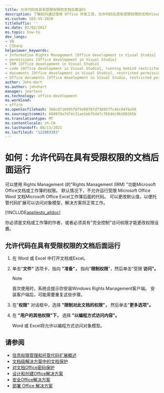 ```yaml
---
title: 允许代码在具有受限权限的文档后面运行
description: 了解如何通过使用 Office 开发工具，允许代码在具有受限权限的文档Visual Studio。
ms.custom: SEO-VS-2020
titleSuffix: ''
ms.date: 02/02/2017
ms.topic: how-to
dev_langs:
- VB
- CSharp
helpviewer_keywords:
- Information Rights Management [Office development in Visual Studio]
- permissions [Office development in Visual Studio]
- IRM [Office development in Visual Studio]
- code [Office development in Visual Studio], running behind restricted documents
- documents [Office development in Visual Studio], restricted permissions
- Office documents [Office development in Visual Studio, restricted permissions
author: John-Hart
ms.author: johnhart
manager: jmartens
ms.technology: office-development
ms.workload:
- office
ms.openlocfilehash: 366c8716995f0f5e88707d738957fc4ec0476a50
ms.sourcegitcommit: 68897da7d74c31ae1ebf5d47c7b5ddc9b108265b
ms.translationtype: MT
ms.contentlocale: zh-CN
ms.lasthandoff: 08/13/2021
ms.locfileid: "122083383"
---
```

# <a name="how-to-permit-code-to-run-behind-documents-with-restricted-permissions"></a>如何：允许代码在具有受限权限的文档后面运行
  可以使用 Rights Management (的"Rights Management (IRM) "功能Microsoft Office文档或工作簿的权限。 默认情况下，不允许运行受限 Microsoft Office Word 文档Microsoft Office Excel工作簿后面的代码。 可以更改默认值，以便托管代码扩展可以访问对象模型，解决方案将正常工作。

 [!INCLUDE[appliesto_alldoc](../vsto/includes/appliesto-alldoc-md.md)]

 你必须是文档或工作簿的作者，或者必须具有"完全控制"访问权限才能更改权限设置。

## <a name="to-permit-code-to-run-behind-documents-with-restricted-permissions"></a>允许代码在具有受限权限的文档后面运行

1. 在 Word 或 Excel 中打开文档或Excel。

2. 单击"**文件"** 选项卡，指向 **"准备"，** 指向"**限制权限**"，然后单击"受限 **访问"。**

   > [!NOTE]
   > 首次使用时，系统会提示你安装Windows Rights Management客户端。 安装客户端后，可能需要重复这些步骤。

3. 在"**权限"** 对话框中，选择 **"限制对此文档的权限"，** 然后单击"**更多选项"。**

4. 在 **"用户的其他权限"下，** 选择 **"以编程方式访问内容"。**

   Word 或 Excel将允许以编程方式访问对象模型。

## <a name="see-also"></a>请参阅
- [信息权限管理和托管代码扩展概述](../vsto/information-rights-management-and-managed-code-extensions-overview.md)
- [文档级解决方案中的文档保护](../vsto/document-protection-in-document-level-solutions.md)
- [对文档Office密码保护](../vsto/password-protection-on-office-documents.md)
- [设计和创建Office解决方案](../vsto/designing-and-creating-office-solutions.md)
- [安全Office解决方案](../vsto/securing-office-solutions.md)
- [部署 Office 解决方案](../vsto/deploying-an-office-solution.md)
